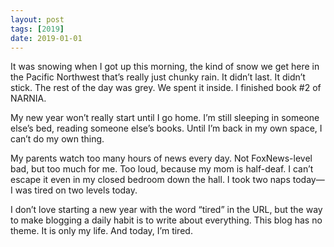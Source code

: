 ```yaml
---
layout: post
tags: [2019]
date: 2019-01-01
---
```


It was snowing when I got up this morning, the kind of snow we get here in the Pacific Northwest that’s really just chunky rain. It didn’t last. It didn’t stick. The rest of the day was grey. We spent it inside. I finished book #2 of NARNIA.

My new year won’t really start until I go home. I’m still sleeping in someone else’s bed, reading someone else’s books. Until I’m back in my own space, I can’t do my own thing. 

My parents watch too many hours of news every day. Not FoxNews-level bad, but too much for me. Too loud, because my mom is half-deaf. I can’t escape it even in my closed bedroom down the hall. I took two naps today—I was tired on two levels today. 

I don’t love starting a new year with the word “tired” in the URL, but the way to make blogging a daily habit is to write about everything. This blog has no theme. It is only my life. And today, I’m tired. 

